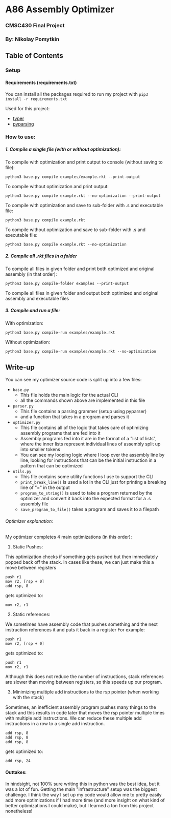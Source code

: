 # A86 Assembly Optimizer
### CMSC430 Final Project
### By: Nikolay Pomytkin

## Table of Contents



### Setup

#### Requirements (requirements.txt)

You can install all the packages required to run my project with `pip3 install -r requirements.txt`

Used for this project:
- [typer](https://github.com/tiangolo/typer)
- [pyparsing](https://github.com/pyparsing/pyparsing)

### How to use:

##### 1. Compile a single file (with or without optimization):

To compile with optimization and print output to console (without saving to file):
```
python3 base.py compile examples/example.rkt --print-output
```

To compile without optimization and print output: 
```
python3 base.py compile example.rkt --no-optimization --print-output
```

To compile with optimization and save to sub-folder with .s and executable file: 
```
python3 base.py compile example.rkt
```

To compile without optimization and save to sub-folder with .s and executable file: 
```
python3 base.py compile example.rkt --no-optimization
```



##### 2. Compile all .rkt files in a folder

To compile all files in given folder and print both optimized and original assembly (in that order):
```
python3 base.py compile-folder examples --print-output
``` 

To compile all files in given folder and output both optimized and original assembly and executable files

##### 3. Compile and run a file:

With optimization:
```
python3 base.py compile-run examples/example.rkt
```

Without optimization:
```
python3 base.py compile-run examples/example.rkt --no-optimization
```




## Write-up

You can see my optimizer source code is split up into a few files:

- `base.py`
    - This file holds the main logic for the actual CLI
    - all the commands shown above are implemented in this file
- `parser.py`
    - This file contains a parsing grammer (setup using pyparser)
    - and a function that takes in a program and parses it
- `optimizer.py`
    - This file contains all of the logic that takes care of optimizing assembly programs that are fed into it
    - Assembly programs fed into it are in the format of a "list of lists", where the inner lists represent individual lines of assembly split up into smaller tokens
    - You can see my looping logic where I loop over the assembly line by line, looking for instructions that can be the initial instruction in a pattern that can be optimized
- `utils.py`
    - This file contains some utility functions I use to support the CLI
    - `print_break_line()` is used a lot in the CLI just for printing a breaking line of "=" in the output
    - `program_to_string()` is used to take a program returned by the optimizer and convert it back into the expected format for a .s assembly file
    - `save_program_to_file()` takes a program and saves it to a filepath

###### Optimizer explanation:

My optimizer completes 4 main optimizations (in this order):
1. Static Pushes:

This optimization checks if something gets pushed but then immediately popped back off the stack. 
In cases like these, we can just make this a move between registers

```
push r1
mov r2, [rsp + 0]
add rsp, 8
```

gets optimized to:

```
mov r2, r1
```

2. Static references:

We sometimes have assembly code that pushes something and the next instruction references it and puts it back in a register
For example:
```
push r1
mov r2, [rsp + 0]
```

gets optimized to:
```
push r1
mov r2, r1
```

Although this does not reduce the number of instructions, stack references are slower than moving between registers, so this speeds up our program.

3. Minimizing multiple add instructions to the rsp pointer (when working with the stack)

Sometimes, an inefficient assembly program pushes many things to the stack and this results in code later that moves the rsp pointer multiple times
with multiple add instructions. We can reduce these multiple add instructions in a row to a single add instruction.

```
add rsp, 8
add rsp, 8
add rsp, 8
```

gets optimized to:

```
add rsp, 24
```


#### Outtakes:
In hindsight, not 100% sure writing this in python was the best idea, but it was a lot of fun. Getting the main "infrastructure" setup was the biggest challenge.
I think the way I set up my code would allow me to pretty easily add more optimizations if I had more time (and more insight on what kind of better optimizations I could make),
but I learned a ton from this project nonetheless!
